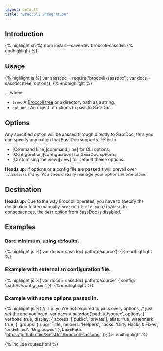 ```yaml
---
layout: default
title: "Broccoli integration"
---
```


## Introduction

{% highlight sh %}
npm install --save-dev broccoli-sassdoc
{% endhighlight %}

## Usage

{% highlight js %}
var sassdoc = require('broccoli-sassdoc');
var docs = sassdoc(tree, options);
{% endhighlight %}

... where:

* `tree`: A [Broccoli tree](https://github.com/broccolijs/broccoli#plugin-api-specification) or a directory path as a string.
* `options`: An object of options to pass to SassDoc.

## Options

Any specified option will be passed through directly to SassDoc, thus you can
specify any option that SassDoc supports. Refer to:

* [Command Line][command_line] for CLI options;
* [Configuration][configuration] for SassDoc options;
* [Customising the view][view] for default theme options.

<p class="note  note--info">
  <strong>Heads up:</strong> if options or a config file are passed it will prevail
over <code>.sassdocrc</code> if any. You should really manage your options in one place.
</p>

## Destination

<p class="note  note--info">
  <strong>Heads up:</strong> Due to the way Broccoli operates, you have to specify
  the destination folder manually. <code>broccoli build path/to/dest</code>.
  In consequences, the <code>dest</code> option from SassDoc is disabled.
</p>

## Examples

### Bare minimum, using defaults.

{% highlight js %}
var docs = sassdoc('path/to/source');
{% endhighlight %}



### Example with external an configuration file.

{% highlight js %}
var docs = sassdoc('path/to/source', {
    config: 'path/to/config.json',
});
{% endhighlight %}



### Example with some options passed in.

{% highlight js %}
// Tip: you're not required to pass every options,
// just set the one you need.
var docs = sassdoc('path/to/source', options: {
  verbose: true,
  display: {
    access: ['public', 'private'],
    alias: true,
    watermark: true,
  },
  groups: {
    slug: 'Title',
    helpers: 'Helpers',
    hacks: 'Dirty Hacks & Fixes',
    'undefined': 'Ungrouped',
  },
  basePath: 'https://github.com/SassDoc/broccoli-sassdoc',
});
{% endhighlight %}



{% include routes.html %}
